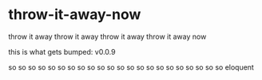 # throw-it-away-now
throw it away throw it away throw it away throw it away now

this is what gets bumped: v0.0.9


so
so so
so so so
so so so so
so so so so so
so so so so so so
so eloquent
